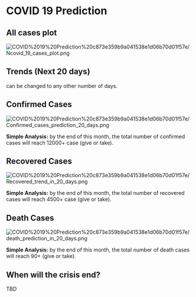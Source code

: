 # COVID 19 Prediction

## All cases plot

![COVID%2019%20Prediction%20c873e359b9a041538e1d06b70d01f57e/Ncovid_19_cases_plot.png](COVID%2019%20Prediction%20c873e359b9a041538e1d06b70d01f57e/Ncovid_19_cases_plot.png)

## Trends (Next **20 days**)

can be changed to any other number of days.

## Confirmed Cases


![COVID%2019%20Prediction%20c873e359b9a041538e1d06b70d01f57e/Confirmed_cases_prediction_20_days.png](COVID%2019%20Prediction%20c873e359b9a041538e1d06b70d01f57e/Confirmed_cases_prediction_20_days.png)

**Simple Analysis:** by the end of this month, the total number of confirmed cases will reach 12000+ case (give or take).

## Recovered Cases


![COVID%2019%20Prediction%20c873e359b9a041538e1d06b70d01f57e/Recovered_trend_in_20_days.png](COVID%2019%20Prediction%20c873e359b9a041538e1d06b70d01f57e/Recovered_trend_in_20_days.png)

**Simple Analysis:** by the end of this month, the total number of recovered cases will reach 4500+ case (give or take).

## Death Cases


![COVID%2019%20Prediction%20c873e359b9a041538e1d06b70d01f57e/death_prediction_in_20_days.png](COVID%2019%20Prediction%20c873e359b9a041538e1d06b70d01f57e/death_prediction_in_20_days.png)

**Simple Analysis:** by the end of this month, the total number of death cases will reach 90+ (give or take).

## When will the crisis end?

TBD
